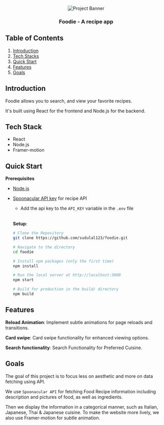 <div align="center">
  <br />
    <a>
      <img src="https://github.com/user-attachments/assets/99a11565-1bef-4f4e-ab02-7b048c398b63" alt="Project Banner">
    </a>
  <br />
  <h3 align="center">Foodie - A recipe app</h3>
</div>

## <a name="table">Table of Contents</a>

1. [Introduction](#introduction)
2. [Tech Stacks](#tech-stacks)
3. [Quick Start](#quick-start)
4. [Features](#features)
5. [Goals](#goals)

## <a name="introduction"> Introduction </a>

Foodie allows you to search, and view your favorite recipes.

It's built using React for the frontend and Node.js for the backend.

## <a name="tech-stacks"> Tech Stack </a>

- React
- Node.js
- Framer-motion

## <a name="quick-start"> Quick Start </a>

**Prerequisites**

- [Node.js](https://nodejs.org/en)
- [Spoonacular API key](https://spoonacular.com/food-api) for recipe API
  - Add the api key to the `API_KEY` variable in the `.env` file

  <br/>

  **Setup**:

  ```bash
  # Clone the Repository
  git clone https://github.com/sudulal123/foodie.git

  # Navigate to the directory
  cd foodie

  # Install npm packages (only the first time)
  npm install

  # Run the local server at http://localhost:3000
  npm start

  # Build for production in the build/ directory
  npm build
  ```

## <a name="features"> Features </a>

**Reload Animation**: Implement subtle animations for page reloads and transitions. 

**Card swipe**: Card swipe functionality for enhanced viewing options.

**Search functionality**: Search Functionality for Preferred Cuisine.

## <a name="goals"> Goals </a>

The goal of this project is to focus less on aesthetic and more on data fetching using API. 

We use `Spoonacular API` for fetching Food Recipe information including description and pictures of food, as well as ingredients. 

Then we display the information in a categorical manner, such as Italian, Japanese, Thai & Japanese cuisine. To make the website more lively, we also use Framer-motion for subtle animation.

<!-- 
5. [To-do](#to-do)
## <a name="to-do"> To-do </a>
- [ ] TBD
- [ ] TBD
- [ ] TBD
-->
